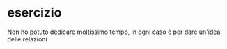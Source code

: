 # esercizio
Non ho potuto dedicare moltissimo tempo, in ogni caso è per dare un'idea delle relazioni 
